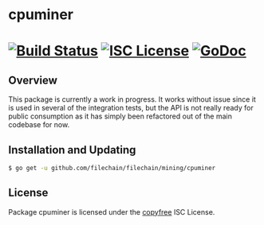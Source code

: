 # cpuminer

[![Build Status](https://github.com/filechain/filechain/workflows/Build%20and%20Test/badge.svg)](https://github.com/filechain/filechain/actions)
[![ISC License](http://img.shields.io/badge/license-ISC-blue.svg)](http://copyfree.org)
[![GoDoc](https://img.shields.io/badge/godoc-reference-blue.svg)](https://pkg.go.dev/github.com/filechain/filechain/mining/cpuminer)
=======

## Overview

This package is currently a work in progress. It works without issue since it
is used in several of the integration tests, but the API is not really ready for
public consumption as it has simply been refactored out of the main codebase for
now.

## Installation and Updating

```bash
$ go get -u github.com/filechain/filechain/mining/cpuminer
```

## License

Package cpuminer is licensed under the [copyfree](http://copyfree.org) ISC
License.
